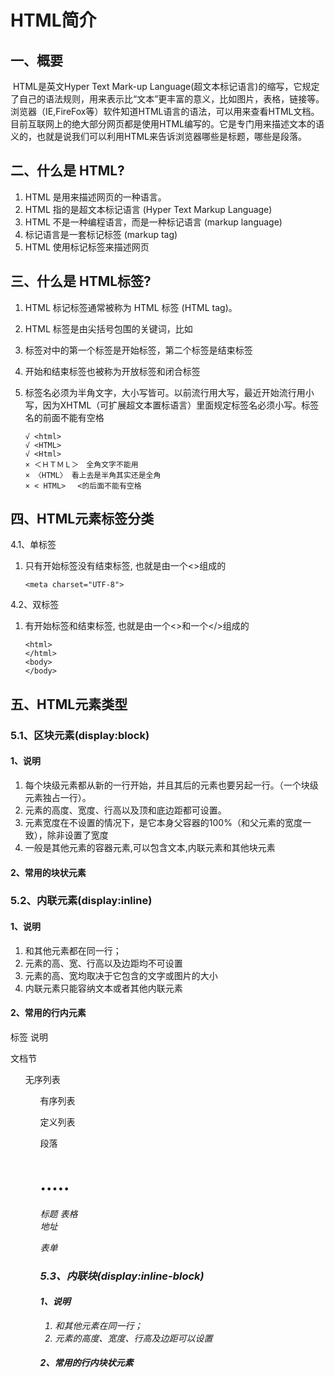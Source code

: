 # HTML简介

## 一、概要

​	HTML是英文Hyper Text Mark-up Language(超文本标记语言)的缩写，它规定了自己的语法规则，用来表示比“文本”更丰富的意义，比如图片，表格，链接等。浏览器（IE,FireFox等）软件知道HTML语言的语法，可以用来查看HTML文档。目前互联网上的绝大部分网页都是使用HTML编写的。它是专门用来描述文本的语义的，也就是说我们可以利用HTML来告诉浏览器哪些是标题，哪些是段落。

## 二、什么是 HTML?

1. HTML 是用来描述网页的一种语言。
2. HTML 指的是超文本标记语言 (Hyper Text Markup Language)
3. HTML 不是一种编程语言，而是一种标记语言 (markup language)
4. 标记语言是一套标记标签 (markup tag)
5. HTML 使用标记标签来描述网页

## 三、什么是 HTML标签?

1. HTML 标记标签通常被称为 HTML 标签 (HTML tag)。

2. HTML 标签是由尖括号包围的关键词，比如 <html>

3. 标签对中的第一个标签是开始标签，第二个标签是结束标签

4. 开始和结束标签也被称为开放标签和闭合标签

5. 标签名必须为半角文字，大小写皆可。以前流行用大写，最近开始流行用小写，因为XHTML（可扩展超文本置标语言）里面规定标签名必须小写。标签名的前面不能有空格

   ```
   √ <html>
   √ <HTML>
   √ <Html>
   × ＜ＨＴＭＬ＞　全角文字不能用
   × 〈HTML〉 看上去是半角其实还是全角
   × < HTML>　 <的后面不能有空格
   ```

## 四、HTML元素标签分类

4.1、单标签

1. 只有开始标签没有结束标签, 也就是由一个<>组成的

   ```
   <meta charset="UTF-8">
   ```

4.2、双标签

1. 有开始标签和结束标签, 也就是由一个<>和一个</>组成的

   ```
   <html>
   </html>
   <body>
   </body>
   ```

## 五、HTML元素类型

### 5.1、区块元素(display:block)

#### 1、说明

1. 每个块级元素都从新的一行开始，并且其后的元素也要另起一行。（一个块级元素独占一行）。
2. 元素的高度、宽度、行高以及顶和底边距都可设置。
3. 元素宽度在不设置的情况下，是它本身父容器的100%（和父元素的宽度一致），除非设置了宽度
4. 一般是其他元素的容器元素,可以包含文本,内联元素和其他块元素

#### 2、常用的块状元素

### 5.2、内联元素(display:inline)

#### 1、说明

1. 和其他元素都在同一行；
2. 元素的高、宽、行高以及边距均不可设置
3. 元素的高、宽均取决于它包含的文字或图片的大小
4. 内联元素只能容纳文本或者其他内联元素

#### 2、常用的行内元素
  标签           	说明  
  <div>        	文档节 
  <ul>         	无序列表
  <ol>         	有序列表
  <dl>         	定义列表
  <p>          	段落  
  <h1>.....<h6>	标题  
  <table>      	表格  
  <address>    	地址  
  <form>       	表单  




### 5.3、内联块(display:inline-block)

#### 1、说明

1. 和其他元素在同一行；
2. 元素的高度、宽度、行高及边距可以设置

#### 2、常用的行内块状元素

